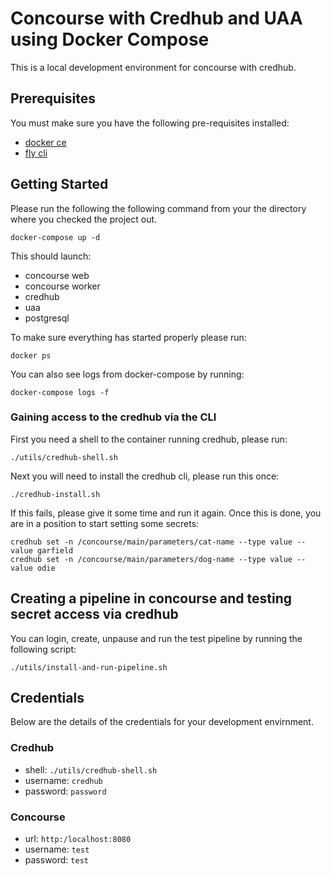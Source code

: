 # Concourse with Credhub and UAA using Docker Compose

This is a local development environment for concourse with credhub.

## Prerequisites

You must make sure you have the following pre-requisites installed: 

 - [docker ce](https://docs.docker.com/get-docker/)
 - [fly cli](https://github.com/concourse/concourse/releases)

## Getting Started

Please run the following the following command from your the directory
where you checked the project out.

```shell
docker-compose up -d
```

This should launch:
 
 - concourse web
 - concourse worker
 - credhub 
 - uaa
 - postgresql

To make sure everything has started properly please run: 

```shell
docker ps
```

You can also see logs from docker-compose by running: 

```shell
docker-compose logs -f
```

### Gaining access to the credhub via the CLI

First you need a shell to the container running credhub, please run:

```shell
./utils/credhub-shell.sh
```

Next you will need to install the credhub cli, please run this once: 

```shell
./credhub-install.sh
```

If this fails, please give it some time and run it again. Once this is done, you are in a position to start setting some secrets:

```shell
credhub set -n /concourse/main/parameters/cat-name --type value --value garfield
credhub set -n /concourse/main/parameters/dog-name --type value --value odie
```

## Creating a pipeline in concourse and testing secret access via credhub

You can login, create, unpause and run the test pipeline by running the 
following script:

```shell
./utils/install-and-run-pipeline.sh
```

## Credentials

Below are the details of the credentials for your development envirnment.

### Credhub

 - shell: `./utils/credhub-shell.sh`
 - username: `credhub`
 - password: `password`

### Concourse

 - url: `http:/localhost:8080`
 - username: `test`
 - password: `test`
